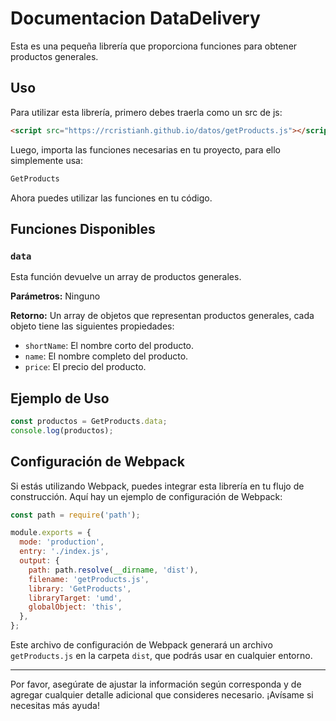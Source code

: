# Documentacion DataDelivery

Esta es una pequeña librería que proporciona funciones para obtener productos generales.

## Uso

Para utilizar esta librería, primero debes traerla como un src de js:

```html
<script src="https://rcristianh.github.io/datos/getProducts.js"></script>
```

Luego, importa las funciones necesarias en tu proyecto, para ello simplemente usa:

```javascript
GetProducts
```

Ahora puedes utilizar las funciones en tu código.

## Funciones Disponibles

### `data`

Esta función devuelve un array de productos generales.

**Parámetros:** Ninguno

**Retorno:** Un array de objetos que representan productos generales, cada objeto tiene las siguientes propiedades:
- `shortName`: El nombre corto del producto.
- `name`: El nombre completo del producto.
- `price`: El precio del producto.

## Ejemplo de Uso

```javascript
const productos = GetProducts.data;
console.log(productos);
```

## Configuración de Webpack

Si estás utilizando Webpack, puedes integrar esta librería en tu flujo de construcción. Aquí hay un ejemplo de configuración de Webpack:

```javascript
const path = require('path');

module.exports = {
  mode: 'production',
  entry: './index.js',
  output: {
    path: path.resolve(__dirname, 'dist'),
    filename: 'getProducts.js',
    library: 'GetProducts',
    libraryTarget: 'umd',
    globalObject: 'this',
  },
};
```

Este archivo de configuración de Webpack generará un archivo `getProducts.js` en la carpeta `dist`, que podrás usar en cualquier entorno.

---

Por favor, asegúrate de ajustar la información según corresponda y de agregar cualquier detalle adicional que consideres necesario. ¡Avísame si necesitas más ayuda!
